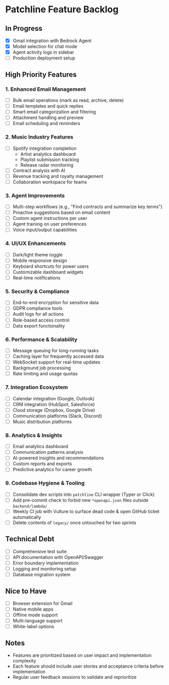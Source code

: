 # Patchline Feature Backlog

## In Progress
- [x] Gmail integration with Bedrock Agent
- [x] Model selection for chat mode
- [x] Agent activity logs in sidebar
- [ ] Production deployment setup

## High Priority Features

### 1. Enhanced Email Management
- [ ] Bulk email operations (mark as read, archive, delete)
- [ ] Email templates and quick replies
- [ ] Smart email categorization and filtering
- [ ] Attachment handling and preview
- [ ] Email scheduling and reminders

### 2. Music Industry Features
- [ ] Spotify integration completion
  - Artist analytics dashboard
  - Playlist submission tracking
  - Release radar monitoring
- [ ] Contract analysis with AI
- [ ] Revenue tracking and royalty management
- [ ] Collaboration workspace for teams

### 3. Agent Improvements
- [ ] Multi-step workflows (e.g., "Find contracts and summarize key terms")
- [ ] Proactive suggestions based on email content
- [ ] Custom agent instructions per user
- [ ] Agent training on user preferences
- [ ] Voice input/output capabilities

### 4. UI/UX Enhancements
- [ ] Dark/light theme toggle
- [ ] Mobile responsive design
- [ ] Keyboard shortcuts for power users
- [ ] Customizable dashboard widgets
- [ ] Real-time notifications

### 5. Security & Compliance
- [ ] End-to-end encryption for sensitive data
- [ ] GDPR compliance tools
- [ ] Audit logs for all actions
- [ ] Role-based access control
- [ ] Data export functionality

### 6. Performance & Scalability
- [ ] Message queuing for long-running tasks
- [ ] Caching layer for frequently accessed data
- [ ] WebSocket support for real-time updates
- [ ] Background job processing
- [ ] Rate limiting and usage quotas

### 7. Integration Ecosystem
- [ ] Calendar integration (Google, Outlook)
- [ ] CRM integration (HubSpot, Salesforce)
- [ ] Cloud storage (Dropbox, Google Drive)
- [ ] Communication platforms (Slack, Discord)
- [ ] Music distribution platforms

### 8. Analytics & Insights
- [ ] Email analytics dashboard
- [ ] Communication patterns analysis
- [ ] AI-powered insights and recommendations
- [ ] Custom reports and exports
- [ ] Predictive analytics for career growth

### 9. Codebase Hygiene & Tooling
- [ ] Consolidate dev scripts into `patchline` CLI wrapper (Typer or Click)
- [ ] Add pre-commit check to forbid new `*openapi.json` files outside `backend/lambda/`
- [ ] Weekly CI job with Vulture to surface dead code & open GitHub ticket automatically
- [ ] Delete contents of `legacy/` once untouched for two sprints

## Technical Debt
- [ ] Comprehensive test suite
- [ ] API documentation with OpenAPI/Swagger
- [ ] Error boundary implementation
- [ ] Logging and monitoring setup
- [ ] Database migration system

## Nice to Have
- [ ] Browser extension for Gmail
- [ ] Native mobile apps
- [ ] Offline mode support
- [ ] Multi-language support
- [ ] White-label options

## Notes
- Features are prioritized based on user impact and implementation complexity
- Each feature should include user stories and acceptance criteria before implementation
- Regular user feedback sessions to validate and reprioritize 